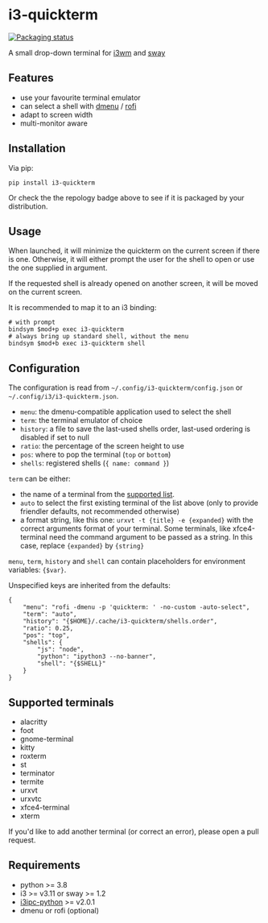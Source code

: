 # i3-quickterm

[![Packaging status](https://repology.org/badge/vertical-allrepos/python:i3-quickterm.svg)](https://repology.org/project/python:i3-quickterm/versions)

A small drop-down terminal for [i3wm](https://i3wm.org/) and [sway](https://swaywm.org/)

## Features

* use your favourite terminal emulator
* can select a shell with [dmenu](http://tools.suckless.org/dmenu/) / [rofi](https://github.com/DaveDavenport/rofi)
* adapt to screen width
* multi-monitor aware

## Installation

Via pip:

```
pip install i3-quickterm
```

Or check the the repology badge above to see if it is packaged by your distribution.

## Usage

When launched, it will minimize the quickterm on the current screen if there is one.  Otherwise, it will either prompt the user for the shell to open or use the one supplied in argument.

If the requested shell is already opened on another screen, it will be moved on the current screen.

It is recommended to map it to an i3 binding:

```
# with prompt
bindsym $mod+p exec i3-quickterm
# always bring up standard shell, without the menu
bindsym $mod+b exec i3-quickterm shell
```

## Configuration

The configuration is read from `~/.config/i3-quickterm/config.json` or `~/.config/i3/i3-quickterm.json`.

* `menu`: the dmenu-compatible application used to select the shell
* `term`: the terminal emulator of choice
* `history`: a file to save the last-used shells order, last-used ordering is disabled if set to null
* `ratio`: the percentage of the screen height to use
* `pos`: where to pop the terminal (`top` or `bottom`)
* `shells`: registered shells (`{ name: command }`)

`term` can be either:
- the name of a terminal from the [supported list](#supported-terminals).
- `auto` to select the first existing terminal of the list above (only to provide friendler defaults, not recommended otherwise)
- a format string, like this one: `urxvt -t {title} -e {expanded}` with the correct arguments format of your terminal. Some terminals, like xfce4-terminal need the command argument to be passed as a string. In this case, replace `{expanded}` by `{string}`

`menu`, `term`, `history` and `shell` can contain placeholders for environment variables: `{$var}`.

Unspecified keys are inherited from the defaults:

```
{
    "menu": "rofi -dmenu -p 'quickterm: ' -no-custom -auto-select",
    "term": "auto",
    "history": "{$HOME}/.cache/i3-quickterm/shells.order",
    "ratio": 0.25,
    "pos": "top",
    "shells": {
        "js": "node",
        "python": "ipython3 --no-banner",
        "shell": "{$SHELL}"
    }
}
```

## Supported terminals

* alacritty
* foot
* gnome-terminal
* kitty
* roxterm
* st
* terminator
* termite
* urxvt
* urxvtc
* xfce4-terminal
* xterm

If you'd like to add another terminal (or correct an error), please open a pull request.

## Requirements

* python >= 3.8
* i3 >= v3.11 or sway >= 1.2
* [i3ipc-python](https://i3ipc-python.readthedocs.io/en/latest/) >= v2.0.1
* dmenu or rofi (optional)
